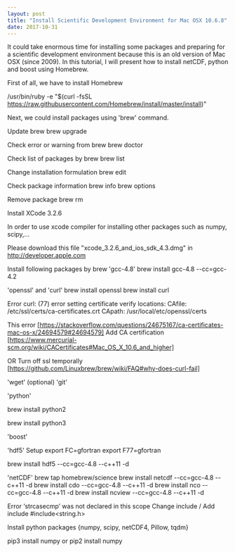 ```yaml
---
layout: post
title: "Install Scientific Development Environment for Mac OSX 10.6.8"
date: 2017-10-31
---
```


It could take enormous time for installing some packages and preparing for a scientific development environment because this is an old version of Mac OSX (since 2009). In this tutorial, I will present how to install netCDF, python and boost using Homebrew.

First of all, we have to install Homebrew

/usr/bin/ruby -e "$(curl -fsSL https://raw.githubusercontent.com/Homebrew/install/master/install)"

Next, we could install packages using 'brew' command.

Update brew
brew upgrade

Check error or warning from brew
brew doctor

Check list of packages by brew
brew list

Change installation formulation
brew edit <package name>

Check package information
brew info <package name>
brew options <package name>
  
Remove package 
brew rm <package name>

Install XCode 3.2.6

In order to use xcode compiler for installing other packages such as numpy, scipy,...

Please download this file "xcode_3.2.6_and_ios_sdk_4.3.dmg" in http://developer.apple.com

Install following packages by brew
'gcc-4.8'
brew install gcc-4.8 --cc=gcc-4.2

'openssl' and 'curl'
brew install openssl
brew install curl

Error
curl: (77) error setting certificate verify locations:
CAfile: /etc/ssl/certs/ca-certificates.crt
CApath: /usr/local/etc/openssl/certs

This error [https://stackoverflow.com/questions/24675167/ca-certificates-mac-os-x/24694579#24694579]
Add CA certification [https://www.mercurial-scm.org/wiki/CACertificates#Mac_OS_X_10.6_and_higher]

OR
Turn off ssl temporally [https://github.com/Linuxbrew/brew/wiki/FAQ#why-does-curl-fail]

'wget' (optional)
'git'

'python'

brew install python2

brew install python3

'boost'

'hdf5'
Setup 
export FC=gfortran
export F77=gfortran

brew install hdf5 --cc=gcc-4.8 --c++11 -d

'netCDF'
brew tap homebrew/science
brew install netcdf --cc=gcc-4.8 --c++11 -d
brew install cdo --cc=gcc-4.8 --c++11 -d
brew install nco --cc=gcc-4.8 --c++11 -d
brew install ncview --cc=gcc-4.8 --c++11 -d

Error ‘strcasecmp’ was not declared in this scope
Change include / Add include 
#include<string.h>

Install python packages {numpy, scipy, netCDF4, Pillow, tqdm}

pip3 install numpy or pip2 install numpy
